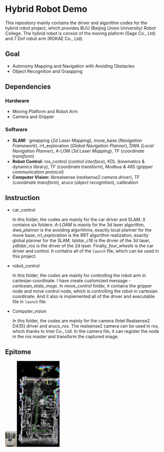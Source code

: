 # Hybrid Robot Demo

  This repository mainly contains the driver and algorithm codes for the hybrid robot project, which provides BUU (Beijing Union University) Robot College. The hybrid robot is consist of the moving plaform (Sage Co., Ltd) and 7 Dof robot arm (ROKAE Co., Ltd). 

## Goal

* Autonomy Mapping and Navigation with Avoiding Obstacles
* Object Recognition and Graspping

## Dependencies

### Hardware

* Moving Platform and Robot Arm
* Camera and Gripper

### Software

* **SLAM:** `gmapping (*2d Laser Mapping*), move_base (*Navigation Framework*), rrt_exploration (*Global Navigation Planner*), DWA (*Local Navigation Planner*), A-LOM (*3d Laser Mapping*), TF (*coordinate transform*)
* **Robot Control:** ros_control (*control interface*), KDL (kinematics & dynamics library), TF (coordinate transform), Modbus & 485 (*gripper communication protocol*)
* **Computer Vision:** librealsense (*realsense2 camera driver*), TF (*coordinate transform*), aruco (*object recognition*), calibration

## Instruction

* car_control

  In this folder, the codes are mainly for the car driver and SLAM. It contains six folders: *A-LOAM* is mainly for the 3d laser algorithm, *dwa_planner* is the avoiding algorithms, exactly local planner for the move base, *rrt_exploration* is the RRT algorithm realization, exactly global planner for the SLAM, *lslidar_c16* is the drvier of the 3d laser, *ydlidar_ros* is the driver of the 2d laser. Finally, *four_wheels* is the car driver and control. It contains all of the `launch` file, which can be used in this project.

* robot_control

  In this folder, the codes are mainly for controlling the robot arm in cartesian coordinate. I have create customized message - *cartesian_state_msgs*. In *move_control* folder, it contains the gripper node and move control node, which is controlling the robot in cartesian coordinate. And it also is implemented all of the driver and executable file in `launch` file.

* Computer_vision

  In this folder, the codes are mainly for the camera (Intel Realsense2 D435) driver and aruco_ros. The realsense2 camera can be used in ros, which thanks to Intel Co., Ltd. In the camera file, it can register the node in the ros master and transform the captured image.

## Epitome

<img src="1.JPG" alt="1" style="zoom:5%;" /><img src="cover3.png" alt="cover3" style="zoom:55%;" />


